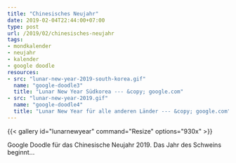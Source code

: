 ```yaml
---
title: "Chinesisches Neujahr"
date: 2019-02-04T22:44:00+07:00
type: post
url: /2019/02/chinesisches-neujahr
tags:
- mondkalender
- neujahr
- kalender
- google doodle
resources:
- src: "lunar-new-year-2019-south-korea.gif"
  name: "google-doodle3"
  title: "Lunar New Year Südkorea --- &copy; google.com"
- src: "lunar-new-year-2019.gif"
  name: "google-doodle4"
  title: "Lunar New Year für alle anderen Länder --- &copy; google.com"
---
```


{{< gallery id="lunarnewyear" command="Resize" options="930x" >}}

Google Doodle für das Chinesische Neujahr 2019. Das Jahr des Schweins beginnt...
